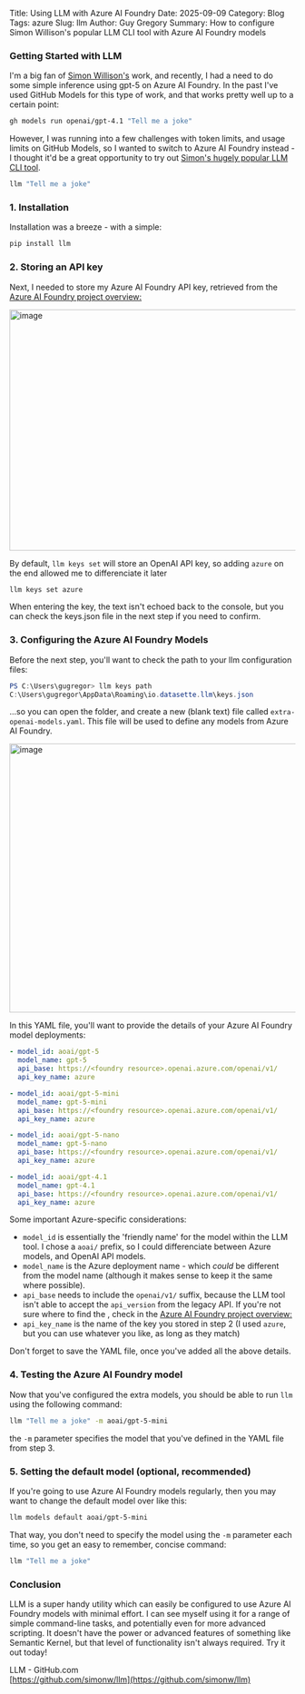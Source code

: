 Title: Using LLM with Azure AI Foundry
Date: 2025-09-09
Category: Blog
Tags: azure
Slug: llm
Author: Guy Gregory
Summary: How to configure Simon Willison's popular LLM CLI tool with Azure AI Foundry models

### Getting Started with LLM

I'm a big fan of [Simon Willison's](https://simonwillison.net/) work, and recently, I had a need to do some simple inference using gpt-5 on Azure AI Foundry. In the past I've used GitHub Models for this type of work, and that works pretty well up to a certain point:

```bash
gh models run openai/gpt-4.1 "Tell me a joke"
```

However, I was running into a few challenges with token limits, and usage limits on GitHub Models, so I wanted to switch to Azure AI Foundry instead - I thought it'd be a great opportunity to try out [Simon's hugely popular LLM CLI tool](https://github.com/simonw/llm).

```bash
llm "Tell me a joke"
```


### 1. Installation

Installation was a breeze - with a simple:

```bash
pip install llm
```

### 2. Storing an API key

Next, I needed to store my Azure AI Foundry API key, retrieved from the [Azure AI Foundry project overview:](https://ai.azure.com/foundryProject/overview)

<img width="1025" height="425" alt="image" src="https://github.com/user-attachments/assets/60b03e48-598a-42fc-a447-9747559bae23" />

By default, `llm keys set` will store an OpenAI API key, so adding `azure` on the end allowed me to differenciate it later

```bash
llm keys set azure
```
When entering the key, the text isn't echoed back to the console, but you can check the keys.json file in the next step if you need to confirm.

### 3. Configuring the Azure AI Foundry Models

Before the next step, you'll want to check the path to your llm configuration files:

```powershell
PS C:\Users\gugregor> llm keys path
C:\Users\gugregor\AppData\Roaming\io.datasette.llm\keys.json
```

...so you can open the folder, and create a new (blank text) file called `extra-openai-models.yaml`. This file will be used to define any models from Azure AI Foundry.

<img width="978" height="474" alt="image" src="https://github.com/user-attachments/assets/942e1fcc-d1ae-44c1-8707-b70cb64b2aac" />

In this YAML file, you'll want to provide the details of your Azure AI Foundry model deployments:

```yaml
- model_id: aoai/gpt-5
  model_name: gpt-5
  api_base: https://<foundry resource>.openai.azure.com/openai/v1/
  api_key_name: azure

- model_id: aoai/gpt-5-mini
  model_name: gpt-5-mini
  api_base: https://<foundry resource>.openai.azure.com/openai/v1/
  api_key_name: azure

- model_id: aoai/gpt-5-nano
  model_name: gpt-5-nano
  api_base: https://<foundry resource>.openai.azure.com/openai/v1/
  api_key_name: azure

- model_id: aoai/gpt-4.1
  model_name: gpt-4.1
  api_base: https://<foundry resource>.openai.azure.com/openai/v1/
  api_key_name: azure
```
Some important Azure-specific considerations:
* `model_id` is essentially the 'friendly name' for the model within the LLM tool. I chose a `aoai/` prefix, so I could differenciate between Azure models, and OpenAI API models.
* `model_name` is the Azure deployment name - which _could_ be different from the model name (although it makes sense to keep it the same where possible).
* `api_base` needs to include the `openai/v1/` suffix, because the LLM tool isn't able to accept the `api_version` from the legacy API. If you're not sure where to find the <foundry resource>, check in the [Azure AI Foundry project overview:](https://ai.azure.com/foundryProject/overview)
* `api_key_name` is the name of the key you stored in step 2 (I used `azure`, but you can use whatever you like, as long as they match)

Don't forget to save the YAML file, once you've added all the above details.

### 4. Testing the Azure AI Foundry model

Now that you've configured the extra models, you should be able to run `llm` using the following command:

```bash
llm "Tell me a joke" -m aoai/gpt-5-mini
```
the `-m` parameter specifies the model that you've defined in the YAML file from step 3.

### 5. Setting the default model (optional, recommended)

If you're going to use Azure AI Foundry models regularly, then you may want to change the default model over like this:
```bash
llm models default aoai/gpt-5-mini
```

That way, you don't need to specify the model using the `-m` parameter each time, so you get an easy to remember, concise command:

```bash
llm "Tell me a joke"
```

### Conclusion

LLM is a super handy utility which can easily be configured to use Azure AI Foundry models with minimal effort. I can see myself using it for a range of simple command-line tasks, and potentially even for more advanced scripting. It doesn't have the power or advanced features of something like Semantic Kernel, but that level of functionality isn't always required. Try it out today!

LLM - GitHub.com<br>
[https://github.com/simonw/llm](https://github.com/simonw/llm)
